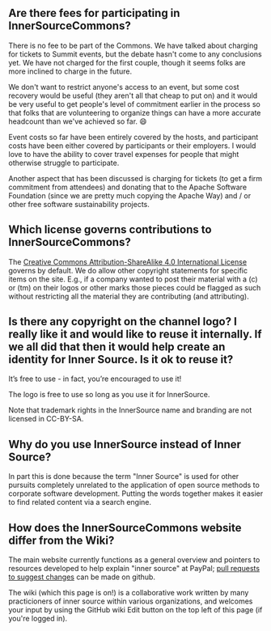 ## Are there fees for participating in InnerSourceCommons?
There is no fee to be part of the Commons. We have talked about charging for tickets to Summit events, but the debate hasn't come to any conclusions yet. We have not charged for the first couple, though it seems folks are more inclined to charge in the future.

We don't want to restrict anyone's access to an event, but some cost recovery would be useful (they aren't all that cheap to put on) and it would be very useful to get people's level of commitment earlier in the process so that folks that are volunteering to organize things can have a more accurate headcount than we've achieved so far. :smile:

Event costs so far have been entirely covered by the hosts, and participant costs have been either covered by participants or their employers. I would love to have the ability to cover travel expenses for people that might otherwise struggle to participate.

Another aspect that has been discussed is charging for tickets (to get a firm commitment from attendees) and donating that to the Apache Software Foundation (since we are pretty much copying the Apache Way) and / or other free software sustainability projects.

## Which license governs contributions to InnerSourceCommons?
The [Creative Commons Attribution-ShareAlike 4.0 International License](http://creativecommons.org/licenses/by-sa/4.0/) governs by default. We do allow other copyright statements for specific items on the site. E.g., if a company wanted to post their material with a (c) or (tm) on their logos or other marks those pieces could be flagged as such without restricting all the material they are contributing (and attributing).

## Is there any copyright on the channel logo?  I really like it and would like to reuse it internally. If we all did that then it would help create an identity for Inner Source. Is it ok to reuse it?

It’s free to use - in fact, you’re encouraged to use it!

The logo is free to use so long as you use it for InnerSource.

Note that trademark rights in the InnerSource name and branding are not licensed in CC-BY-SA. 

## Why do you use InnerSource instead of Inner Source?
In part this is done because the term "Inner Source" is used for other pursuits completely unrelated to the application of open source methods to corporate software development. Putting the words together makes it easier to find related content via a search engine.

## How does the InnerSourceCommons website differ from the Wiki?

The main website currently functions as a general overview and pointers to resources 
developed to help explain "inner source" at PayPal; [pull requests to suggest changes](https://github.com/paypal/InnerSourceCommons/tree/master) 
can be made on github.  

The wiki (which this page is on!) is a collaborative work written by many practicioners 
of inner source within various organizations, and welcomes your input by using the 
GitHub wiki Edit button on the top left of this page (if you're logged in).  